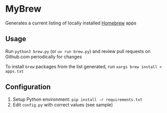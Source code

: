# MyBrew

Generates a current listing of locally installed [Homebrew](https://brew.sh/) apps

## Usage

Run `python3 brew.py` (or `uv run brew.py`) and review pull requests on Github.com periodically for changes

To install `brew` packages from the list generated, run `xargs brew install < apps.txt`

## Configuration

1. Setup Python environment: `pip install -r requirements.txt`
2. Edit `config.py` with correct values (see sample)

